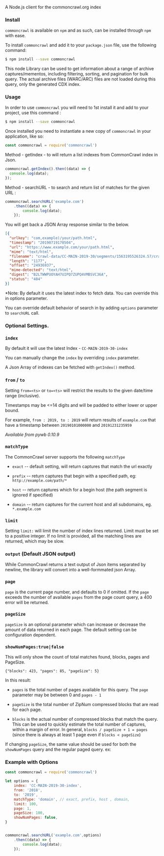 A Node.js client for the commoncrawl.org index

### Install

```commoncrawl``` is available on ```npm``` and as such, can be installed through ```npm``` with ease.

To install ```commoncrawl``` and add it to your ```package.json``` file, use the following command:

```sh
$ npm install --save commoncrawl
```


This node Library can be used to get information about a range of archive captures/mementos, including filtering, sorting, and pagination for bulk query. The actual archive files (WARC/ARC) files are not loaded during this query, only
the generated CDX index. 


### Usage

In order to use ```commoncrawl``` you will need to 1st install it and add to your project, use this command :

```sh
$ npm install --save commoncrawl
```

Once installed you need to instantiate a new copy of ```commoncrawl``` in your application, like so:

```js
const commoncrawl = require('commoncrawl')
```

Method - getIndex - to will return a list indexes from CommonCrawl index in Json.
```js
commoncrawl.getIndex().then((data) => {
  console.log(data);
});
```

Method - searchURL - to search and return list of matches for the given URL : 
```js
commoncrawl.searchURL('example.com')
    .then((data) => {
        console.log(data);
    });
```

You will get back a JSON Array response similar to the below. 


```json
[{
  "urlkey": "com,example)/your/path.html",
  "timestamp": "20190719170504",
  "url": "https://www.example.com/your/path.html",
  "mime": "text/html",
  "filename": "crawl-data/CC-MAIN-2019-30/segments/1563195526324.57/crawldiagnostics/CC-MAIN-20190719161034-20190719183034-00145.warc.gz",
  "length": "1177",
  "offset": "24936937",
  "mime-detected": "text/html",
  "digest": "B2LTWWPUOYAH7UIPQ7ZUPQ4VMBSVC36A",
  "status": "404"
}]
```

*Note: By default it uses the latest index to fetch data. You can override this in options parameter. 



You can override default behavior of search in by adding `options` parameter to `searchURL` call.


### Optional Settings.

### `index`

By default it will use the latest Index - `CC-MAIN-2019-30-index` 

You can manually change the `index` by overriding `index` parameter.  


A Json Array of indexes can be fetched with `getIndex()` method.


### `from` / `to`

Setting `from=<ts>` or `to=<ts>` will restrict the results to the given date/time range (inclusive).

Timestamps may be <=14 digits and will be padded to either lower or upper bound.

For example, `from : 2019, to : 2019` will return results of `example.com` that
have a timestamp between `20190101000000` and `20191231235959`

*Available from pywb 0.10.9*


### `matchType`

The CommonCrawl server supports the following `matchType`

- `exact` -- default setting, will return captures that match the url exactly

- `prefix` -- return captures that begin with a specified path, eg: `http://example.com/path/*`

- `host` -- return captures which for a begin host (the path segment is ignored if specified)

- `domain` -- return captures for the current host and all subdomains, eg. `*.example.com`



### `limit`

Setting `limit:` will limit the number of index lines returned. Limit must be set to a positive integer. If no limit is provided, all the matching lines are returned, which may be slow. 


### `output` (Default JSON output)

While CommonCrawl returns a text output of Json items separated by newline, the library will convert into a well-formmated json Array. 



### `page`

`page` is the current page number, and defaults to 0 if omitted. If the `page` exceeds the number of available `pages` from the page count query, a 400 error will be returned.


### `pageSize`

`pageSize` is an optional parameter which can increase or decrease the amount of data returned in each page.
The default setting can be configuration dependent.


### `showNumPages:true|false`

This will only show the count of total matches found, blocks, pages and PageSize.

```
{"blocks": 423, "pages": 85, "pageSize": 5}
```

In this result:
  - `pages` is the total number of pages available for this query. The `page` parameter may be between 0 and `pages - 1` 

  - `pageSize` is the total number of ZipNum compressed blocks that are read for each page.  

  - `blocks` is the actual number of compressed blocks that match the query. This can be used to quickly estimate the total number of captures, within a margin of error. In general, `blocks / pageSize + 1 = pages` (since there is always at least 1 page even if `blocks < pageSize`) 

If changing `pageSize`, the same value should be used for both the `showNumPages` query and the regular paged query. ex:
   

### Example with Options  

```js
const commoncrawl = require('commoncrawl')

let options = {
    index: 'CC-MAIN-2019-30-index',
    from: '2018',
    to: '2019',
    matchType: 'domain', // exact, prefix, host , domain,
    limit: 100,
    page: 1,
    pageSize: 100,
    showNumPages: false,
}


commoncrawl.searchURL('example.com',options)
    .then((data) => {
        console.log(data);
    });
```
